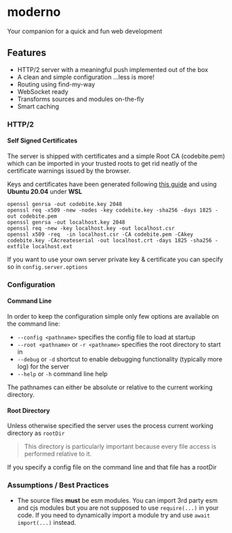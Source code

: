 # moderno
Your companion for a quick and fun web development 

## Features
* HTTP/2 server with a meaningful push implemented out of the box
* A clean and simple configuration ...less is more!
* Routing using find-my-way
* WebSocket ready
* Transforms sources and modules on-the-fly
* Smart caching 

### HTTP/2

#### Self Signed Certificates

The server is shipped with certificates and a simple Root CA (codebite.pem) which can be imported in your trusted roots 
to get rid neatly of the certificate warnings issued by the browser.  

Keys and certificates have been generated following [this guide](https://deliciousbrains.com/ssl-certificate-authority-for-local-https-development/) and using **Ubuntu 20.04** under **WSL**
```
openssl genrsa -out codebite.key 2048
openssl req -x509 -new -nodes -key codebite.key -sha256 -days 1825 -out codebite.pem
openssl genrsa -out localhost.key 2048
openssl req -new -key localhost.key -out localhost.csr
openssl x509 -req  -in localhost.csr -CA codebite.pem -CAkey codebite.key -CAcreateserial -out localhost.crt -days 1825 -sha256 -extfile localhost.ext
```
If you want to use your own server private key & certificate you can specify so in ```config.server.options``` 

### Configuration


#### Command Line
In order to keep the configuration simple only few options are available on the command line:
* ```--config <pathname>``` specifies the config file to load at startup
* ```--root <pathname>``` or ```-r <pathname>``` specifies the root directory to start in
* ```--debug``` or ```-d``` shortcut to enable debugging functionality (typically more log) for the server
* ```--help``` or ```-h``` command line help

The pathnames can either be absolute or relative to the current working directory.

#### Root Directory
Unless otherwise specified the server uses the process current working directory as ```rootDir```

> This directory is particularly important because every file access is performed relative to it.

If you specify a config file on the command line and that file has a rootDir 

### Assumptions / Best Practices

* The source files **must** be esm modules. You can import 3rd party esm and cjs modules but you are not supposed to use `require(...)` in your code.
If you need to dynamically import a module try and use `await import(...)` instead. 